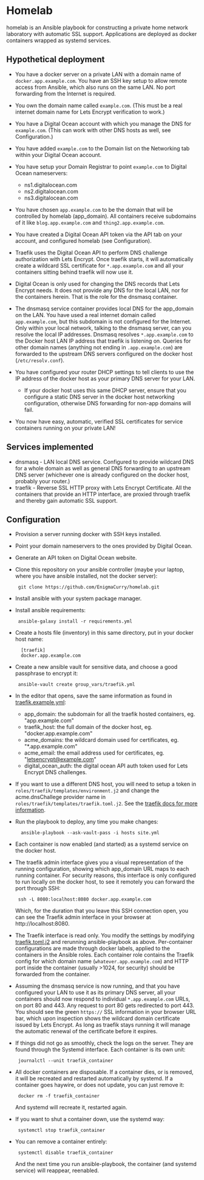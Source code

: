 # Homelab

homelab is an Ansible playbook for constructing a private home network
laboratory with automatic SSL support. Applications are deployed as
docker containers wrapped as systemd services.

## Hypothetical deployment

 * You have a docker server on a private LAN with a domain name of
   ```docker.app.example.com```. You have an SSH key setup to allow
   remote access from Ansible, which also runs on the same LAN. No
   port forwarding from the Internet is required.

 * You own the domain name called ```example.com```. (This must be a
   real internet domain name for Lets Encrypt verification to work.)

 * You have a Digital Ocean account with which you manage the DNS for
   ```example.com```. (This can work with other DNS hosts as well, see
   Configuration.)
 
 * You have added ```example.com``` to the Domain list on the
   Networking tab within your Digital Ocean account.

 * You have setup your Domain Registrar to point ```example.com``` to
   Digital Ocean nameservers:

   * ns1.digitalocean.com
   * ns2.digitalocean.com
   * ns3.digitalocean.com

 * You have chosen ```app.example.com``` to be the domain that will be
   controlled by homelab (app_domain). All containers receive
   subdomains of it like ```blog.app.example.com``` and
   ```thing2.app.example.com```.
   
 * You have created a Digital Ocean API token via the API tab on your
   account, and configured homelab (see Configuration).
   
 * Traefik uses the Digital Ocean API to perform DNS challenge
   authorization with Lets Encrypt. Once traefik starts, it will
   automatically create a wildcard SSL certificate for
   ```*.app.example.com``` and all your containers sitting behind
   traefik will now use it.

 * Digital Ocean is only used for changing the DNS records that Lets
   Encrypt needs. It does not provide any DNS for the local LAN, nor
   for the containers herein. That is the role for the dnsmasq
   container.

 * The dnsmasq service container provides local DNS for the app_domain
   on the LAN. You have used a real internet domain called
   ```app.example.com```, but this subdomain is not configured for the
   Internet. Only within your local network, talking to the dnsmasq
   server, can you resolve the local IP addresses. Dnsmasq resolves
   ```*.app.example.com``` to the Docker host LAN IP address that
   traefik is listening on. Queries for other domain names (anything
   not ending in ```.app.example.com```) are forwarded to the upstream
   DNS servers configured on the docker host (```/etc/resolv.conf```).
   
 * You have configured your router DHCP settings to tell clients to
   use the IP address of the docker host as your primary DNS server
   for your LAN. 
   
   * If your docker host uses this same DHCP server, ensure that you
   configure a static DNS server in the docker host networking
   configuration, otherwise DNS forwarding for non-app domains will
   fail.

 * You now have easy, automatic, verified SSL certificates for service
   containers running on your private LAN!

## Services implemented

 * dnsmasq - LAN local DNS service. Configured to provide wildcard DNS
   for a whole domain as well as general DNS forwarding to an upstream
   DNS server (whichever one is already configured on the docker
   host, probably your router.)
 * traefik - Reverse SSL HTTP proxy with Lets Encrypt Certificate. All
   the containers that provide an HTTP interface, are proxied through
   traefik and thereby gain automatic SSL support.

## Configuration

 * Provision a server running docker with SSH keys installed.
 * Point your domain nameservers to the ones provided by Digital Ocean.
 * Generate an API token on Digital Ocean website.
 * Clone this repository on your ansible controller (maybe your
   laptop, where you have ansible installed, not the docker server):
 
        git clone https://github.com/EnigmaCurry/homelab.git
     
 * Install ansible with your system package manager.
 
 * Install ansible requirements:
 
        ansible-galaxy install -r requirements.yml

 * Create a hosts file (inventory) in this same directory, put in your
   docker host name:
 
         [traefik]
         docker.app.example.com
     
 * Create a new ansible vault for sensitive data, and choose a good
   passphrase to encrypt it:
 
        ansible-vault create group_vars/traefik.yml
     
 * In the editor that opens, save the same information as found in
   [traefik.example.yml](group_vars/traefik.example.yml):
   
   * app_domain: the subdomain for all the traefik hosted containers, eg. "app.example.com"
   * traefik_host: the full domain of the docker host, eg. "docker.app.example.com"
   * acme_domains: the wildcard domain used for certificates, eg. "*.app.example.com"
   * acme_email: the email address used for certificates, eg. "letsencrypt@example.com"
   * digital_ocean_auth: the digital ocean API auth token used for
     Lets Encrypt DNS challenges.

 * If you want to use a different DNS host, you will need to setup a
   token in ```roles/traefik/templates/environment.j2``` and change
   the acme.dnsChallege provider name in
   ```roles/traefik/templates/traefik.toml.j2```. See the [traefik
   docs for more
   information](https://docs.traefik.io/configuration/acme/#provider).

* Run the playbook to deploy, any time you make changes:
 
        ansible-playbook --ask-vault-pass -i hosts site.yml
     
 * Each container is now enabled (and started) as a systemd service on
   the docker host.

 * The traefik admin interface gives you a visual representation of
   the running configuration, showing which app_domain URL maps to
   each running container. For security reasons, this interface is
   only configured to run locally on the docker host, to see it
   remotely you can forward the port through SSH:
   
        ssh -L 8080:localhost:8080 docker.app.example.com
        
   Which, for the duration that you leave this SSH connection open,
   you can see the Traefik admin interface in your browser at
   http://localhost:8080.
   
 * The Traefik interface is read only. You modify the settings by
   modifying
   [traefik.toml.j2](roles/traefik/templates/traefik.toml.j2) and
   rerunning ansible-playbook as above. Per-container configurations
   are made through docker labels, applied to the containers in the
   Ansible roles. Each container role contains the Traefik config for
   which domain name (```whatever.app.example.com```) and HTTP port
   inside the container (usually >1024, for security) should be
   forwarded from the container.

 * Assuming the dnsmasq service is now running, and that you have
   configured your LAN to use it as its primary DNS server, all your
   containers should now respond to individual ```*.app.example.com```
   URLs, on port 80 and 443. Any request to port 80 gets redirected to
   port 443. You should see the green ```https://``` SSL information
   in your browser URL bar, which upon inspection shows the wildcard
   domain certificate issued by Lets Encrypt. As long as traefik stays
   running it will manage the automatic renewal of the certificate
   before it expires.

 * If things did not go as smoothly, check the logs on the server. They
   are found through the Systemd interface. Each container is its own
   unit:
   
        journalctl --unit traefik_container

 * All docker containers are disposable. If a container dies, or is
   removed, it will be recreated and restarted automatically by
   systemd. If a container goes haywire, or does not update, you can
   just remove it:
   
        docker rm -f traefik_container
        
    And systemd will recreate it, restarted again.
    
 * If you want to shut a container down, use the systemd way:
 
        systemctl stop traefik_container

 * You can remove a container entirely:
 
        systemctl disable traefik_container
        
   And the next time you run ansible-playbook, the container (and
   systemd service) will reappear, reenabled.


